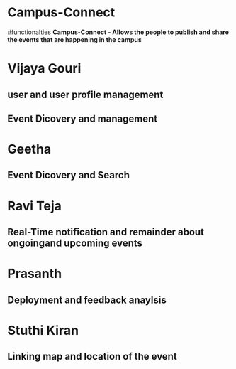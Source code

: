 # Campus-Connect
#functionalties
<b> Campus-Connect - Allows the people to publish and share the events that are happening in the campus <b>

# Vijaya Gouri
## user and user profile management
## Event Dicovery and management
# Geetha
## Event Dicovery and Search
# Ravi Teja
## Real-Time notification and remainder about ongoingand upcoming events
# Prasanth
## Deployment and feedback anaylsis
# Stuthi Kiran
## Linking map and location of the event
